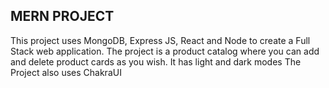 ## MERN PROJECT

This project uses MongoDB, Express JS, React and Node to create a Full Stack web application.
The project is a product catalog where you can add and delete product cards as you wish. It has light and dark modes
The Project also uses ChakraUI
